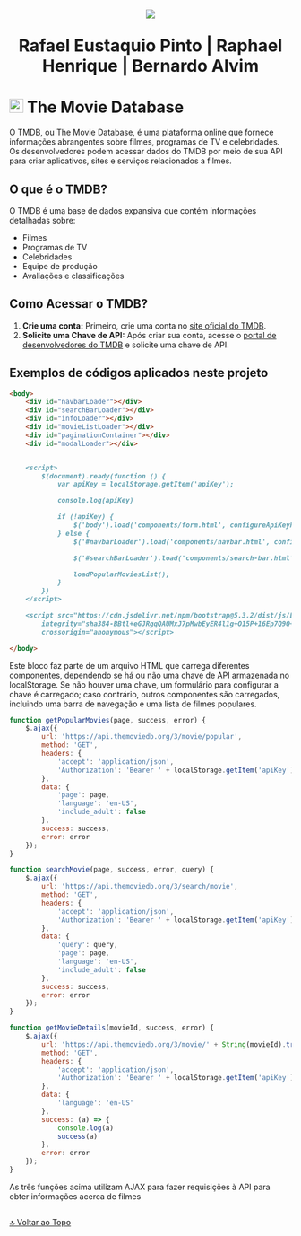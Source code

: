 <h1 align="center">
  <a href="https://git.io/typing-svg">
    <img src="https://readme-typing-svg.herokuapp.com/?lines=RESTFUL APP;Trabalho Prático&center=true&size=35">
  </a>
</h1>

<p align="center" style="font-size: 30px"><strong>Rafael Eustaquio Pinto | Raphael Henrique | Bernardo Alvim</strong></p>

# <img src="https://hub.meltano.com/assets/static/tmdb.1339262.ba8654571060cac8ca984f640440c1ed.png" height="25">  <b>The Movie Database</b>

O TMDB, ou The Movie Database, é uma plataforma online que fornece informações abrangentes sobre filmes, programas de TV e celebridades. Os desenvolvedores podem acessar dados do TMDB por meio de sua API para criar aplicativos, sites e serviços relacionados a filmes.

## O que é o TMDB?

O TMDB é uma base de dados expansiva que contém informações detalhadas sobre:

- Filmes
- Programas de TV
- Celebridades
- Equipe de produção
- Avaliações e classificações

## Como Acessar o TMDB?

1. **Crie uma conta:** Primeiro, crie uma conta no [site oficial do TMDB](https://www.themoviedb.org).
2. **Solicite uma Chave de API:** Após criar sua conta, acesse o [portal de desenvolvedores do TMDB](https://www.themoviedb.org/settings/api) e solicite uma chave de API.

## Exemplos de códigos aplicados neste projeto

```md
<body>
    <div id="navbarLoader"></div>
    <div id="searchBarLoader"></div>
    <div id="infoLoader"></div>
    <div id="movieListLoader"></div>
    <div id="paginationContainer"></div>
    <div id="modalLoader"></div>


    <script>
        $(document).ready(function () {
            var apiKey = localStorage.getItem('apiKey');

            console.log(apiKey)

            if (!apiKey) {
                $('body').load('components/form.html', configureApiKeyForm)
            } else {
                $('#navbarLoader').load('components/navbar.html', configureNavbar)

                $('#searchBarLoader').load('components/search-bar.html', configureSearchBar)

                loadPopularMoviesList();
            }
        })
    </script>

    <script src="https://cdn.jsdelivr.net/npm/bootstrap@5.3.2/dist/js/bootstrap.min.js"
        integrity="sha384-BBtl+eGJRgqQAUMxJ7pMwbEyER4l1g+O15P+16Ep7Q9Q+zqX6gSbd85u4mG4QzX+"
        crossorigin="anonymous"></script>

</body>
```
Este bloco faz parte de um arquivo HTML que carrega diferentes componentes, dependendo se há ou não uma chave de API armazenada no localStorage. Se não houver uma chave, um formulário para configurar a chave é carregado; caso contrário, outros componentes são carregados, incluindo uma barra de navegação e uma lista de filmes populares.

```js
function getPopularMovies(page, success, error) {
    $.ajax({
        url: 'https://api.themoviedb.org/3/movie/popular',
        method: 'GET',
        headers: {
            'accept': 'application/json',
            'Authorization': 'Bearer ' + localStorage.getItem('apiKey')
        },
        data: {
            'page': page,
            'language': 'en-US',
            'include_adult': false
        },
        success: success,
        error: error
    });
}
```
```js
function searchMovie(page, success, error, query) {
    $.ajax({
        url: 'https://api.themoviedb.org/3/search/movie',
        method: 'GET',
        headers: {
            'accept': 'application/json',
            'Authorization': 'Bearer ' + localStorage.getItem('apiKey')
        },
        data: {
            'query': query,
            'page': page,
            'language': 'en-US',
            'include_adult': false
        },
        success: success,
        error: error
    });
}
```
```js
function getMovieDetails(movieId, success, error) {
    $.ajax({
        url: 'https://api.themoviedb.org/3/movie/' + String(movieId).trim(),
        method: 'GET',
        headers: {
            'accept': 'application/json',
            'Authorization': 'Bearer ' + localStorage.getItem('apiKey')
        },
        data: {
            'language': 'en-US'
        },
        success: (a) => {
            console.log(a)
            success(a)
        },
        error: error
    });
}
```
As três funções acima utilizam AJAX para fazer requisições à API para obter informações acerca de filmes

##

[🔝 Voltar ao Topo](#--the-movie-database)
